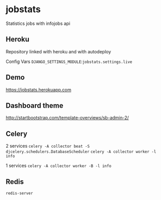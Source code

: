 # jobstats
Statistics jobs with infojobs api

## Heroku
Repository linked with heroku and with autodeploy

Config Vars `DJANGO_SETTINGS_MODULE`:`jobstats.settings.live`

## Demo
https://jobstats.herokuapp.com

## Dashboard theme
http://startbootstrap.com/template-overviews/sb-admin-2/

## Celery

2 services
`celery -A collector beat -S djcelery.schedulers.DatabaseScheduler`
`celery -A collector worker -l info`

1 services
`celery -A collector worker -B -l info`

## Redis

`redis-server`
